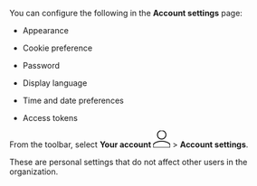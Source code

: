 You can configure the following in the **Account settings** page:

-   Appearance


-   Cookie preference


-   Password


-   Display language


-   Time and date preferences


-   Access tokens


From the toolbar, select **Your account** ![Person icon](Images/mci1652327190262.svg) > **Account settings**.

These are personal settings that do not affect other users in the organization.

